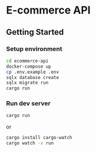 # E-commerce API
## Getting Started

### Setup environment

```sh
cd ecommerce-api
docker-compose up
cp .env.example .env
sqlx database create
sqlx migrate run
cargo run
```

### Run dev server

```sh
cargo run
```

or

```sh
cargo install cargo-watch
cargo watch -x run
```
